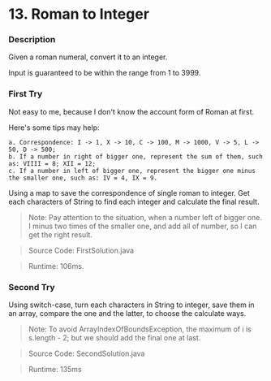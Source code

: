 # 13. Roman to Integer
### Description
Given a roman numeral, convert it to an integer.

Input is guaranteed to be within the range from 1 to 3999.

### First Try
Not easy to me, because I don't know the account form of Roman at first.

Here's some tips may help:
```
a. Correspondence: I -> 1, X -> 10, C -> 100, M -> 1000, V -> 5, L -> 50, D -> 500;
b. If a number in right of bigger one, represent the sum of them, such as: VIIII = 8; XII = 12;
c. If a number in left of bigger one, represent the bigger one minus the smaller one, such as: IV = 4, IX = 9.
```
Using a map to save the correspondence of single roman to integer. Get each characters of String to find each integer and calculate the final result.

>Note: Pay attention to the situation, when a number left of bigger one. I minus two times of the smaller one, and add all of number, so I can get the right result.

> Source Code: FirstSolution.java

> Runtime: 106ms.

### Second Try
Using switch-case, turn each characters in String to integer, save them in an array, compare the one and the latter, to choose the calculate ways.
>Note: To avoid ArrayIndexOfBoundsException, the maximum of i is s.length - 2; but we should add the final one at last. 

> Source Code: SecondSolution.java

>Runtime: 135ms
